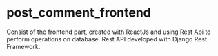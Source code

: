# post_comment_frontend
Consist of the frontend part, created with ReactJs  and using Rest Api to perform operations on database.
Rest API developed with Django Rest Framework.
